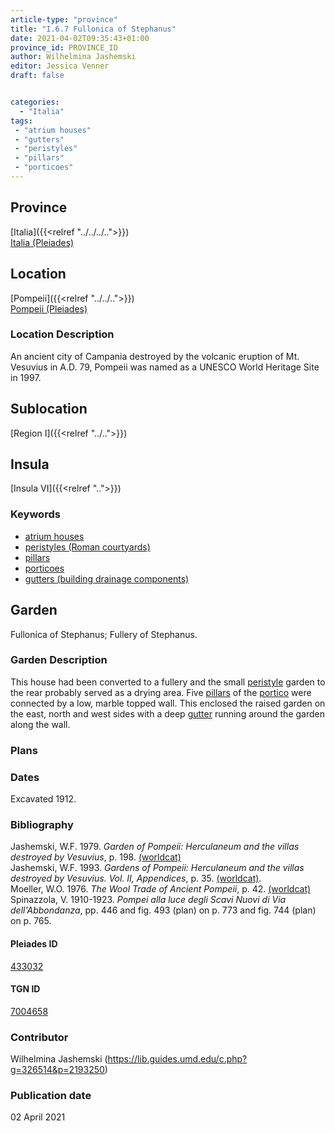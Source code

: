 ```yaml
---
article-type: "province"
title: "I.6.7 Fullonica of Stephanus"
date: 2021-04-02T09:35:43+01:00
province_id: PROVINCE_ID
author: Wilhelmina Jashemski
editor: Jessica Venner
draft: false


categories:
  - "Italia"
tags:
 - "atrium houses"
 - "gutters"
 - "peristyles"
 - "pillars"
 - "porticoes"
---
```


## Province
[Italia]({{<relref "../../../..">}}) \
[Italia (Pleiades)](https://pleiades.stoa.org/places/1052)

## Location
[Pompeii]({{<relref "../../..">}}) \
[Pompeii (Pleiades)](https://pleiades.stoa.org/places/433032)


### Location Description
An ancient city of Campania destroyed by the volcanic eruption of Mt. Vesuvius in A.D. 79, Pompeii was named as a UNESCO World Heritage Site in 1997.

## Sublocation
[Region I]({{<relref "../..">}})
## Insula
[Insula VI]({{<relref "..">}})

### Keywords
- [atrium houses](http://vocab.getty.edu/page/aat/300005451)
- [peristyles (Roman courtyards)](http://vocab.getty.edu/page/aat/300080971)
- [pillars](http://vocab.getty.edu/page/aat/300264605)
- [porticoes](http://vocab.getty.edu/page/aat/300004145)
- [gutters (building drainage components)](http://vocab.getty.edu/page/aat/300052565)

## Garden
Fullonica of Stephanus; Fullery of Stephanus.

### Garden Description

This house had been converted to a fullery and the small [peristyle](http://vocab.getty.edu/page/aat/300080971) garden to the rear probably served as a drying area. Five [pillars](http://vocab.getty.edu/page/aat/300264605) of the [portico](http://vocab.getty.edu/page/aat/300004145) were connected by a low, marble topped wall. This enclosed the raised garden on the east, north and west sides with a deep [gutter](http://vocab.getty.edu/page/aat/300052565) running around the garden along the wall.

<!--### Maps-->

<!--
OLD WAY (DO NOT USE)
![alt_text](../../images/image_name.ext)
*CAPTION*

NEW WAY ↓↓↓↓
{{< figure src="../../images/image_name.ext" alt="ALT_TEXT" title="CAPTION" >}}
-->

### Plans

<!--### Plans

{{< figure src="../../../images/Fig_1_Region_I.tif" alt="Fig. 1: Plan of Pompeii with Region I highlighted, plan in Jashemski, Gardens, p.21." title="Fig. 1: Plan of Pompeii with Region I highlighted, plan in Jashemski, Gardens, p.21 (Rights Statement)." >}}

{{< figure src="../../images/Region_I_insula_vi.tif" alt="Fig. 2: Plan of Region I, insula vi, plan in Jashemski, *Gardens*, plan 9, p. 34; *NSc* (1929), pl 18; Spinnazola, *Scavi nuovi*, vol. 1, after p. 679; Ibid., vol. 2, after p. 1027." title="Fig. 2: Plan of Region I, insula vi, plan in Jashemski, *Gardens*, plan 9, p. 34; *NSc* (1929), pl 18; Spinnazola, *Scavi nuovi*, vol. 1, after p. 679; Ibid., vol. 2, after p. 1027 (Rights Statement)." >}}

### Images

{{< figure src="../images/Fig_15_I. vi.7_6.29.59.jpg" alt="Fig. 3: I.iv. 6.29.59, S.A. Jashemski." title="Fig. 3: I.iv. 6.29.59, S.A. Jashemski (Rights Statement)." >}}

{{< figure src="../images/Fig_16_I.vi.7_6.36.59.jpg" alt="Fig. 4: I.iv. 6.36.59, S.A. Jashemski." title="Fig. 4: I.iv. 6.36.59, S.A. Jashemski (Rights Statement)." >}}-->


### Dates
Excavated 1912.

### Bibliography

Jashemski, W.F. 1979. *Garden of Pompeii: Herculaneum and the villas destroyed by Vesuvius*, p. 198. [(worldcat)](https://www.worldcat.org/title/gardens-of-pompeii-1/oclc/312003872&referer=brief_results)  
Jashemski, W.F. 1993. *Gardens of Pompeii: Herculaneum and the villas destroyed by Vesuvius. Vol. II, Appendices*, p. 35. [(worldcat)](http://www.worldcat.org/oclc/921816405).    
Moeller, W.O. 1976. *The Wool Trade of Ancient Pompeii*, p. 42. [(worldcat)](https://www.worldcat.org/title/wool-trade-of-ancient-pompeii/oclc/800885233&referer=brief_results)  
Spinazzola, V. 1910-1923. *Pompei alla luce degli Scavi Nuovi di Via dell'Abbondanza*, pp. 446 and fig. 493 (plan) on p. 773 and fig. 744 (plan) on p. 765.    


<!--#### Periodo ID-->

<!-- [PERIODO_ID](https://pleiades.stoa.org/places/PLEIADES_ID) -->

#### Pleiades ID

[433032](https://pleiades.stoa.org/places/433032)

#### TGN ID

[7004658](http://vocab.getty.edu/page/tgn/7004658)

### Contributor

Wilhelmina Jashemski (https://lib.guides.umd.edu/c.php?g=326514&p=2193250)

### Publication date

02 April 2021

<!--### Related articles-->

<!-- Links to other related articles. Leave blank for now -->